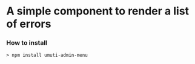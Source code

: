# A simple component to render a list of errors

### How to install

```
> npm install umuti-admin-menu
```
